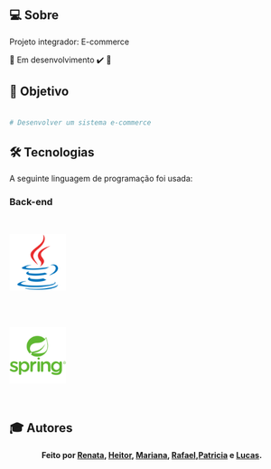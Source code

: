 # 
## 💻 Sobre

Projeto integrador: E-commerce

🚧 Em desenvolvimento ✔️ 🚧


## 🎯 Objetivo

```bash
  
# Desenvolver um sistema e-commerce


```

## 🛠 Tecnologias

A seguinte linguagem de programação foi usada:

### **Back-end**
<br>
<p align="left">
    <img src="https://raw.githubusercontent.com/devicons/devicon/master/icons/java/java-original.svg" alt="Java" width="100" height="100"/>
</p>
<br>
<br>
<p align="left">
    <img src="https://github.com/devicons/devicon/blob/master/icons/spring/spring-original-wordmark.svg" alt="Spring" width="100" height="100"/>
</p>
<br>

## :mortar_board: Autores

<h4 align="center">
   Feito por <a href="https://www.linkedin.com/in/renata-castrorp/" target="_blank">Renata</a>, <a href="https://www.linkedin.com/in/ssgheitor/">Heitor</a>, <a href="https://www.linkedin.com/in/mariana-roncaratti-84860b180/">Mariana</a>, <a href="" target="_blank">Rafael</a>,<a href="https://www.linkedin.com/in/patriciarogai/">Patricia</a> e <a href="https://www.linkedin.com/in/lucas-soares-515477121/">Lucas</a>. 
</h4>
